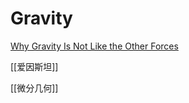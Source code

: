 # Gravity

[Why Gravity Is Not Like the Other Forces](https://www.quantamagazine.org/why-gravity-is-not-like-the-other-forces-20200615/)

[[爱因斯坦]]

[[微分几何]]




